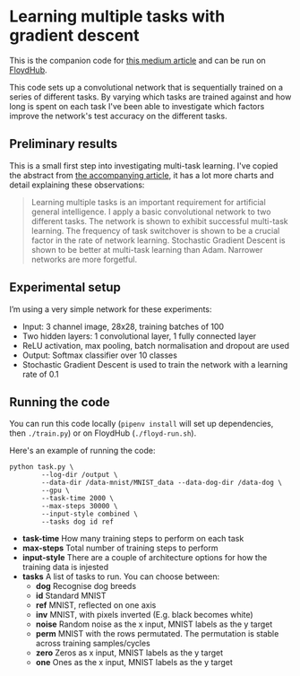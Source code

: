 
# Learning multiple tasks with gradient descent

This is the companion code for [this medium article](https://medium.com/@DavidMack/learning-multiple-tasks-with-gradient-descent-f1fce477cb7a) and
can be run on [FloydHub](https://www.floydhub.com/davidmack/projects/multiple-tasks).

This code sets up a convolutional network that is sequentially trained on a series of different tasks. By varying which tasks are trained against and how long is spent on each task I've been able to investigate which factors improve the network's test accuracy on the different tasks.

## Preliminary results

This is a small first step into investigating multi-task learning. I've copied the abstract from [the accompanying article](https://medium.com/@DavidMack/learning-multiple-tasks-with-gradient-descent-f1fce477cb7a), it has a lot more charts and detail explaining these observations:

> Learning multiple tasks is an important requirement for artificial general intelligence. I apply a basic convolutional network to two different tasks. The network is shown to exhibit successful multi-task learning. The frequency of task switchover is shown to be a crucial factor in the rate of network learning. Stochastic Gradient Descent is shown to be better at multi-task learning than Adam. Narrower networks are more forgetful.

## Experimental setup

I’m using a very simple network for these experiments:
- Input: 3 channel image, 28x28, training batches of 100
- Two hidden layers: 1 convolutional layer, 1 fully connected layer
- ReLU activation, max pooling, batch normalisation and dropout are used
- Output: Softmax classifier over 10 classes
- Stochastic Gradient Descent is used to train the network with a learning rate of 0.1


## Running the code

You can run this code locally (`pipenv install` will set up dependencies, then `./train.py`) or on FloydHub (`./floyd-run.sh`).

Here's an example of running the code:
```
python task.py \
		--log-dir /output \
		--data-dir /data-mnist/MNIST_data --data-dog-dir /data-dog \
		--gpu \
		--task-time 2000 \
		--max-steps 30000 \
		--input-style combined \
	 	--tasks dog id ref
```

- **task-time** How many training steps to perform on each task
- **max-steps** Total number of training steps to perform
- **input-style** There are a couple of architecture options for how the training data is injested
- **tasks** A list of tasks to run. You can choose between:
  - **dog** Recognise dog breeds
  - **id** Standard MNIST
  - **ref** MNIST, reflected on one axis
  - **inv** MNIST, with pixels inverted (E.g. black becomes white)
  - **noise** Random noise as the x input, MNIST labels as the y target
  - **perm** MNIST with the rows permutated. The permutation is stable across training samples/cycles
  - **zero** Zeros as x input, MNIST labels as the y target
  - **one** Ones as the x input, MNIST labels as the y target




